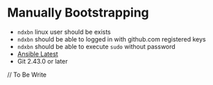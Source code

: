 # Manually Bootstrapping

- `ndxbn` linux user should be exists
- `ndxbn` should be able to logged in with github.com registered keys
- `ndxbn` should be able to execute `sudo` without password
- [Ansible Latest](https://docs.ansible.com/ansible/latest/installation_guide/intro_installation.html)
- Git 2.43.0 or later

// To Be Write

